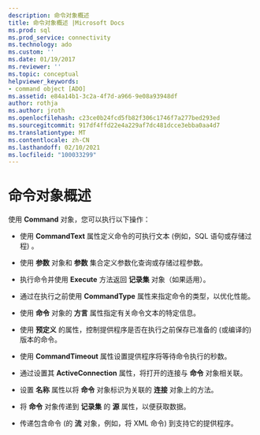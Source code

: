 ```yaml
---
description: 命令对象概述
title: 命令对象概述 |Microsoft Docs
ms.prod: sql
ms.prod_service: connectivity
ms.technology: ado
ms.custom: ''
ms.date: 01/19/2017
ms.reviewer: ''
ms.topic: conceptual
helpviewer_keywords:
- command object [ADO]
ms.assetid: e84a14b1-3c2a-4f7d-a966-9e08a93948df
author: rothja
ms.author: jroth
ms.openlocfilehash: c23ce0b24fcd5fb82f306c1746f7a277bed293ed
ms.sourcegitcommit: 917df4ffd22e4a229af7dc481dcce3ebba0aa4d7
ms.translationtype: MT
ms.contentlocale: zh-CN
ms.lasthandoff: 02/10/2021
ms.locfileid: "100033299"
---
```

# <a name="command-object-overview"></a>命令对象概述
使用 **Command** 对象，您可以执行以下操作：  
  
-   使用 **CommandText** 属性定义命令的可执行文本 (例如，SQL 语句或存储过程) 。  
  
-   使用 **参数** 对象和 **参数** 集合定义参数化查询或存储过程参数。  
  
-   执行命令并使用 **Execute** 方法返回 **记录集** 对象（如果适用）。  
  
-   通过在执行之前使用 **CommandType** 属性来指定命令的类型，以优化性能。  
  
-   使用 **命令** 对象的 **方言** 属性指定有关命令文本的特定信息。  
  
-   使用 **预定义** 的属性，控制提供程序是否在执行之前保存已准备的 (或编译的) 版本的命令。  
  
-   使用 **CommandTimeout** 属性设置提供程序将等待命令执行的秒数。  
  
-   通过设置其 **ActiveConnection** 属性，将打开的连接与 **命令** 对象相关联。  
  
-   设置 **名称** 属性以将 **命令** 对象标识为关联的 **连接** 对象上的方法。  
  
-   将 **命令** 对象传递到 **记录集** 的 **源** 属性，以便获取数据。  
  
-   传递包含命令 (的 **流** 对象，例如，将 XML 命令) 到支持它的提供程序。
